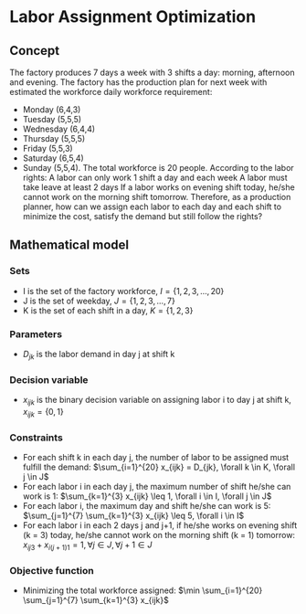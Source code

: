 # Labor Assignment Optimization

## Concept
The factory produces 7 days a week with 3 shifts a day: morning, afternoon and evening.
The factory has the production plan for next week with estimated the workforce daily workforce requirement: 
* Monday (6,4,3) 
* Tuesday (5,5,5)
* Wednesday (6,4,4) 
* Thursday (5,5,5)
* Friday (5,5,3) 
* Saturday (6,5,4) 
* Sunday (5,5,4). 
The total workforce is 20 people. 
According to the labor rights: A labor can only work 1 shift a day and each week A labor must take leave at least 2 days If a labor works on evening shift today, he/she cannot work on the morning shift tomorrow. 
Therefore, as a production planner, how can we assign each labor to each day and each shift to minimize the cost, satisfy the demand but still follow the rights?

## Mathematical model
### Sets
- I is the set of the factory workforce, $I = \{1, 2, 3, \dots, 20\}$
- J is the set of weekday, $J = \{1, 2, 3, \dots, 7\}$
- K is the set of each shift in a day, $K = \{1, 2, 3\}$

### Parameters
- $D_{jk}$ is the labor demand in day j at shift k

### Decision variable
- $x_{ijk}$ is the binary decision variable on assigning labor i to day j at shift k, $x_{ijk} = \{0, 1\}$

### Constraints
- For each shift k in each day j, the number of labor to be assigned must fulfill the demand: $\sum_{i=1}^{20} x_{ijk} = D_{jk}, \forall k \in K, \forall j \in J$
- For each labor i in each day j, the maximum number of shift he/she can work is 1: $\sum_{k=1}^{3} x_{ijk} \leq 1, \forall i \in I, \forall j \in J$
- For each labor i, the maximum day and shift he/she can work is 5: $\sum_{j=1}^{7} \sum_{k=1}^{3} x_{ijk} \leq 5, \forall i \in I$
- For each labor i in each 2 days j and j+1, if he/she works on evening shift (k = 3) today, he/she cannot work on the morning shift (k = 1) tomorrow: $x_{ij3} + x_{i(j+1)1} = 1, \forall j \in J, \forall j+1 \in J$

### Objective function
- Minimizing the total workforce assigned: $\min \sum_{i=1}^{20} \sum_{j=1}^{7} \sum_{k=1}^{3} x_{ijk}$
